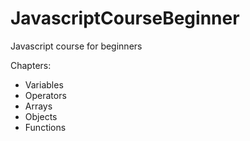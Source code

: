 # JavascriptCourseBeginner
Javascript course for beginners

Chapters:
- Variables
- Operators
- Arrays
- Objects
- Functions
